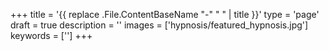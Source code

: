+++
title = '{{ replace .File.ContentBaseName "-" " " | title }}'
type = 'page'
draft = true
description = ''
images = ['hypnosis/featured_hypnosis.jpg']
keywords = ['']
+++